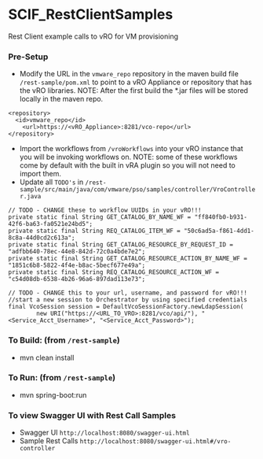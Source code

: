 # SCIF_RestClientSamples
Rest Client example calls to vRO for VM provisioning

### Pre-Setup
* Modify the URL in the ```vmware_repo``` repository in the maven build file ```/rest-sample/pom.xml``` to point to a vRO Appliance or repository that has the vRO libraries. NOTE: After the first build the \*.jar files will be stored locally in the maven repo.
```
<repository>
  <id>vmware_repo</id>
    <url>https://<vRO_Appliance>:8281/vco-repo</url>
</repository>
```
* Import the workflows from ```/vroWorkflows``` into your vRO instance that you will be invoking workflows on. NOTE: some of these workflows come by default with the built in vRA plugin so you will not need to import them.
* Update all `TODO's` in ```/rest-sample/src/main/java/com/vmware/pso/samples/controller/VroController.java```
```
// TODO - CHANGE these to workflow UUIDs in your vRO!!!
private static final String GET_CATALOG_BY_NAME_WF = "ff840fb0-b931-42f6-ba63-fa0521e24bd5";
private static final String REQ_CATALOG_ITEM_WF = "50c6ad5a-f861-4dd1-8c8a-44d0cd2c613a";
private static final String GET_CATALOG_RESOURCE_BY_REQUEST_ID = "adfbb640-78ec-44e8-842d-72c0a4bde7e2";
private static final String GET_CATALOG_RESOURCE_ACTION_BY_NAME_WF = "1851c6b8-5822-4f4e-b8ac-5becf677e49a";
private static final String REQ_CATALOG_RESOURCE_ACTION_WF = "c54d08db-6538-4b26-96a6-897dad113e73";
```
```
// TODO - CHANGE this to your url, username, and password for vRO!!!
//start a new session to Orchestrator by using specified credentials
final VcoSession session = DefaultVcoSessionFactory.newLdapSession(
        new URI("https://<URL_TO_VRO>:8281/vco/api/"), "<Service_Acct_Username>", "<Service_Acct_Password>");
```

### To Build: (from ```/rest-sample```)
* mvn clean install

### To Run: (from ```/rest-sample```)
* mvn spring-boot:run

### To view Swagger UI with Rest Call Samples
* Swagger UI `http://localhost:8080/swagger-ui.html` 
* Sample Rest Calls `http://localhost:8080/swagger-ui.html#/vro-controller`
